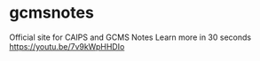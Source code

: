 # gcmsnotes
Official site for CAIPS and GCMS Notes
Learn more in 30 seconds https://youtu.be/7v9kWpHHDIo
